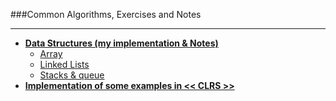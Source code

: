 ###Common Algorithms, Exercises and Notes
- - -
* [**Data Structures (my implementation & Notes)**](#data-structure)
	* [Array](https://github.com/zpoint/Algorithms/tree/master/Array)
	* [Linked Lists](https://github.com/zpoint/Algorithms/tree/master/Linked%20Lists)
	* [Stacks & queue](https://github.com/zpoint/Algorithms/tree/master/Linked%20Lists)
* [**Implementation of some examples in << CLRS >>**](https://github.com/zpoint/Algorithms/tree/master/CLRS)


